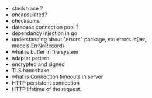 - stack trace ?
- encapsulated?
- checksums
- database connection pool ?
- dependancy injection in go
- understanding about "errors" package, ex: errors.Is(err, models.ErrNoRecord)
- what is buffer in file system
- adapter pattern
- encrypted and signed
- TLS handshake
- what is Connection timeouts in server
- HTTP persistent connection
- HTTP lifetime of the request.
